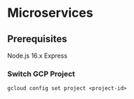 # Microservices

## Prerequisites

Node.js 16.x
Express

### Switch GCP Project

```
gcloud config set project <project-id>
```